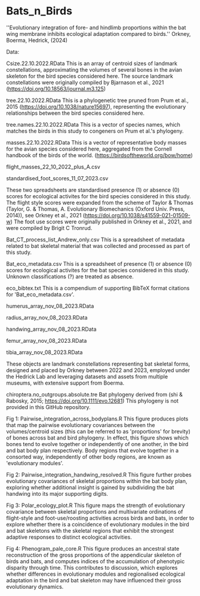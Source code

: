 # Bats_n_Birds

''Evolutionary integration of fore- and 
hindlimb proportions within the bat wing membrane 
inhibits ecological adaptation compared to birds.''
Orkney, Boerma, Hedrick, (2024)

Data: 

Csize.22.10.2022.RData
This is an array of centroid sizes of landmark constellations, approximating the volumes of several bones
in the avian skeleton for the bird species considered here. 
The source landmark constellations were originally compiled by Bjarnason et al., 2021
(https://doi.org/10.18563/journal.m3.125)

tree.22.10.2022.RData
This is a phylogenetic tree pruned from Prum et al., 2015 (https://doi.org/10.1038/nature15697), 
representing the evolutionary relationships between the bird species considered here.

tree.names.22.10.2022.RData
This is a vector of species names, which matches the birds in this study to congeners on Prum et al.'s phylogeny. 

masses.22.10.2022.RData
This is a vector of representative body masses for the avian species considered here, 
aggregated from the Cornell handbook of the birds of the world. (https://birdsoftheworld.org/bow/home)

flight_masses_22_10_2022_plus_A.csv

standardised_foot_scores_11_07_2023.csv

These two spreadsheets are standardised presence (1) or absence (0) scores for ecological activites for the 
bird species considered in this study. The flight style scores were expanded from the scheme of Taylor & Thomas
(Taylor, G. & Thomas, A. Evolutionary Biomechanics (Oxford Univ. Press, 2014)), see Orkney et al., 2021 (https://doi.org/10.1038/s41559-021-01509-w)
The foot use scores were originally published in Orkney et al., 2021, and were compiled by Brigit C Tronrud. 

Bat_CT_process_list_Andrew_only.csv
This is a spreadsheet of metadata related to bat skeletal material that was collected and processed
as part of this study.

Bat_eco_metadata.csv
This is a spreadsheet of presence (1) or absence (0) scores for ecological activites for the bat
species considered in this study. Unknown classifications (?) are treated as absence. 

eco_bibtex.txt
This is a compendium of supporting BibTeX format citations for 'Bat_eco_metadata.csv'.

humerus_array_nov_08_2023.RData

radius_array_nov_08_2023.RData

handwing_array_nov_08_2023.RData

femur_array_nov_08_2023.RData

tibia_array_nov_08_2023.RData

These objects are landmark constellations representing bat skeletal forms, designed and placed by Orkney between 2022 and 2023, 
employed under the Hedrick Lab and leveraging datasets and assets from multiple museums, with extensive support from Boerma.

chiroptera.no_outgroups.absolute.tre 
Bat phylogeny derived from (shi & Rabosky, 2015; https://doi.org/10.1111/evo.12681) This phylogeny is not provided in this GitHub repository.

Fig 1: Pairwise_integration_across_bodyplans.R
This figure produces plots that map the pairwise evolutionary covariances between the volumes/centroid sizes (this can be referred to as 'proportions' for brevity) of bones across
bat and bird phylogeny. 
In effect, this figure shows which bones tend to evolve together or independently of one another, in the bird and bat body plan respectively. Body regions that evolve together 
in a consorted way, independently of other body regions, are known as 'evolutionary modules'. 

Fig 2: Pairwise_integration_handwing_resolved.R
This figure further probes evolutionary covariances of skeletal proportions within the bat body plan, exploring whether additional insight is gained by subdividing the bat handwing
into its major supporting digits. 

Fig 3: Polar_ecology_plot.R
This figure maps the strength of evolutionary covariance between skeletal proportions and multivariate ordinations of flight-style and foot-use/roosting activities across birds and bats, 
in order to explore whether there is a coincidence of evolutionary modules in the bird and bat skeletons with the skeletal regions that exhibit the strongest adaptive responses to distinct
ecological activities. 

Fig 4: Phenogram_pale_core.R
This figure produces an ancestral state reconstruction of the gross proportions of the appendicular skeleton of birds and bats, and computes indices of the accumulation of phenotypic disparity through time. 
This contributes to discussion, which explores whether differences in evolutionary modules and regionalised ecological adaptation in the bird and bat skeleton may have influenced their gross evolutionary dynamics. 
